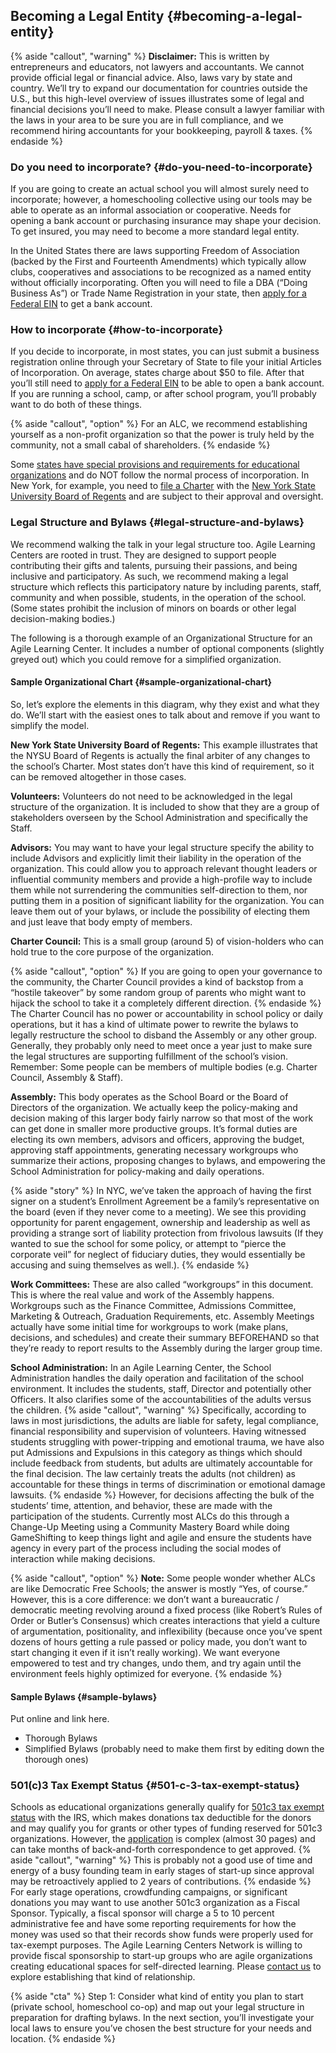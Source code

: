 ## Becoming a Legal Entity {#becoming-a-legal-entity}

{% aside "callout", "warning" %}
**Disclaimer:** This is written by entrepreneurs and educators, not lawyers and accountants. We cannot provide official legal or financial advice. Also, laws vary by state and country. We’ll try to expand our documentation for countries outside the U.S., but this high-level overview of issues illustrates some of legal and financial decisions you’ll need to make. Please consult a lawyer familiar with the laws in your area to be sure you are in full compliance, and we recommend hiring accountants for your bookkeeping, payroll & taxes.
{% endaside %}

### Do you need to incorporate? {#do-you-need-to-incorporate}

If you are going to create an actual school you will almost surely need to incorporate; however, a homeschooling collective using our tools may be able to operate as an informal association or cooperative. Needs for opening a bank account or purchasing insurance may shape your decision. To get insured, you may need to become a more standard legal entity.

In the United States there are laws supporting Freedom of Association (backed by the First and Fourteenth Amendments) which typically allow clubs, cooperatives and associations to be recognized as a named entity without officially incorporating. Often you will need to file a DBA (“Doing Business As”) or Trade Name Registration in your state, then [apply for a Federal EIN](https://sa.www4.irs.gov/modiein/individual/index.jsp) to get a bank account.

### How to incorporate {#how-to-incorporate}

If you decide to incorporate, in most states, you can just submit a business registration online through your Secretary of State to file your initial Articles of Incorporation. On average, states charge about $50 to file. After that you’ll still need to [apply for a Federal EIN](https://sa.www4.irs.gov/modiein/individual/index.jsp) to be able to open a bank account. If you are running a school, camp, or after school program, you’ll probably want to do both of these things. 

{% aside "callout", "option" %}
For an ALC, we recommend establishing yourself as a non-profit organization so that the power is truly held by the community, not a small cabal of shareholders.
{% endaside %}

Some [states have special provisions and requirements for educational organizations](https://www2.ed.gov/admins/comm/choice/regprivschl/regprivschl.pdf) and do NOT follow the normal process of incorporation. In New York, for example, you need to [file a Charter](http://www.counsel.nysed.gov/charters) with the [New York State University Board of Regents](http://www.regents.nysed.gov/) and are subject to their approval and oversight.

### Legal Structure and Bylaws {#legal-structure-and-bylaws}

We recommend walking the talk in your legal structure too. Agile Learning Centers are rooted in trust. They are designed to support people contributing their gifts and talents, pursuing their passions, and being inclusive and participatory. As such, we recommend making a legal structure which reflects this participatory nature by including parents, staff, community and when possible, students, in the operation of the school. (Some states prohibit the inclusion of minors on boards or other legal decision-making bodies.)

The following is a thorough example of an Organizational Structure for an Agile Learning Center. It includes a number of optional components (slightly greyed out) which you could remove for a simplified organization.

#### Sample Organizational Chart {#sample-organizational-chart}

So, let’s explore the elements in this diagram, why they exist and what they do. We’ll start with the easiest ones to talk about and remove if you want to simplify the model.

**New York State University Board of Regents:** This example illustrates that the NYSU Board of Regents is actually the final arbiter of any changes to the school’s Charter. Most states don’t have this kind of requirement, so it can be removed altogether in those cases.

**Volunteers:** Volunteers do not need to be acknowledged in the legal structure of the organization. It is included to show that they are a group of stakeholders overseen by the School Administration and specifically the Staff.

**Advisors:** You may want to have your legal structure specify the ability to include Advisors and explicitly limit their liability in the operation of the organization. This could allow you to approach relevant thought leaders or influential community members and provide a high-profile way to include them while not surrendering the communities self-direction to them, nor putting them in a position of significant liability for the organization. You can leave them out of your bylaws, or include the possibility of electing them and just leave that body empty of members.

**Charter Council:** This is a small group (around 5) of vision-holders who can hold true to the core purpose of the organization. 

{% aside "callout", "option" %}
If you are going to open your governance to the community, the Charter Council provides a kind of backstop from a “hostile takeover” by some random group of parents who might want to hijack the school to take it a completely different direction.
{% endaside %}
The Charter Council has no power or accountability in school policy or daily operations, but it has a kind of ultimate power to rewrite the bylaws to legally restructure the school to disband the Assembly or any other group. Generally, they probably only need to meet once a year just to make sure the legal structures are supporting fulfillment of the school’s vision. Remember: Some people can be members of multiple bodies (e.g. Charter Council, Assembly & Staff).

**Assembly:** This body operates as the School Board or the Board of Directors of the organization. We actually keep the policy-making and decision making of this larger body fairly narrow so that most of the work can get done in smaller more productive groups. It’s formal duties are electing its own members, advisors and officers, approving the budget, approving staff appointments, generating necessary workgroups who summarize their actions, proposing changes to bylaws, and empowering the School Administration for policy-making and daily operations.

{% aside "story" %}
In NYC, we’ve taken the approach of having the first signer on a student’s Enrollment Agreement be a family’s representative on the board (even if they never come to a meeting). We see this providing opportunity for parent engagement, ownership and leadership as well as providing a strange sort of liability protection from frivolous lawsuits (If they wanted to sue the school for some policy, or attempt to “pierce the corporate veil” for neglect of fiduciary duties, they would essentially be accusing and suing themselves as well.).
{% endaside %}

**Work Committees:** These are also called “workgroups” in this document. This is where the real value and work of the Assembly happens. Workgroups such as the Finance Committee, Admissions Committee, Marketing & Outreach, Graduation Requirements, etc. Assembly Meetings actually have some initial time for workgroups to work (make plans, decisions, and schedules) and create their summary BEFOREHAND so that they’re ready to report results to the Assembly during the larger group time.

**School Administration:** In an Agile Learning Center, the School Administration handles the daily operation and facilitation of the school environment. It includes the students, staff, Director and potentially other Officers. It also clarifies some of the accountabilities of the adults versus the children. 
{% aside "callout", "warning" %}
Specifically, according to laws in most jurisdictions, the adults are liable for safety, legal compliance, financial responsibility and supervision of volunteers. Having witnessed students struggling with power-tripping and emotional trauma, we have also put Admissions and Expulsions in this category as things which should include feedback from students, but adults are ultimately accountable for the final decision. The law certainly treats the adults (not children) as accountable for these things in terms of discrimination or emotional damage lawsuits.
{% endaside %}
However, for decisions affecting the bulk of the students’ time, attention, and behavior, these are made with the participation of the students. Currently most ALCs do this through a Change-Up Meeting using a Community Mastery Board while doing GameShifting to keep things light and agile and ensure the students have agency in every part of the process including the social modes of interaction while making decisions.

{% aside "callout", "option" %}
**Note:** Some people wonder whether ALCs are like Democratic Free Schools; the answer is mostly “Yes, of course.” However, this is a core difference: we don’t want a bureaucratic / democratic meeting revolving around a fixed process (like Robert’s Rules of Order or Butler’s Consensus) which creates interactions that yield a culture of argumentation, positionality, and inflexibility (because once you’ve spent dozens of hours getting a rule passed or policy made, you don’t want to start changing it even if it isn’t really working). We want everyone empowered to test and try changes, undo them, and try again until the environment feels highly optimized for everyone.
{% endaside %}

#### Sample Bylaws {#sample-bylaws}

Put online and link here.

*   Thorough Bylaws
*   Simplified Bylaws (probably need to make them first by editing down the thorough ones)

### 501(c)3 Tax Exempt Status {#501-c-3-tax-exempt-status}

Schools as educational organizations generally qualify for [501c3 tax exempt status](http://www.irs.gov/Charities-%26-Non-Profits/Application-for-Recognition-of-Exemption) with the IRS, which makes donations tax deductible for the donors and may qualify you for grants or other types of funding reserved for 501c3 organizations. However, the [application](http://www.irs.gov/pub/irs-pdf/f1023.pdf) is complex (almost 30 pages) and can take months of back-and-forth correspondence to get approved. 
{% aside "callout", "warning" %}
This is probably not a good use of time and energy of a busy founding team in early stages of start-up since approval may be retroactively applied to 2 years of contributions.
{% endaside %}
For early stage operations, crowdfunding campaigns, or significant donations you may want to use another 501c3 organization as a Fiscal Sponsor. Typically, a fiscal sponsor will charge a 5 to 10 percent administrative fee and have some reporting requirements for how the money was used so that their records show funds were properly used for tax-exempt purposes. The Agile Learning Centers Network is willing to provide fiscal sponsorship to start-up groups who are agile organizations creating educational spaces for self-directed learning. Please [contact us](http://alc.network/contact) to explore establishing that kind of relationship.

{% aside "cta" %}
Step 1: Consider what kind of entity you plan to start (private school, homeschool co-op) and map out your legal structure in preparation for drafting bylaws.  In the next section, you’ll investigate your local laws to ensure you’ve chosen the best structure for your needs and location.
{% endaside %}